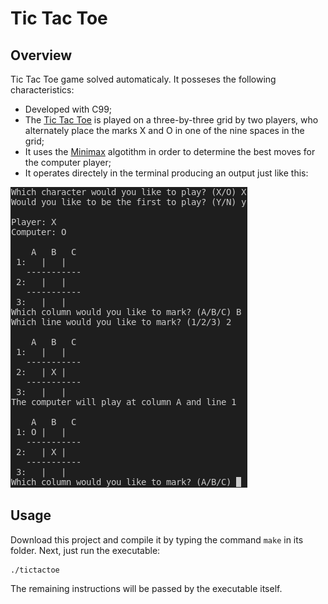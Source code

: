 # Tic Tac Toe

## Overview 

Tic Tac Toe game solved automaticaly. It posseses the following characteristics:

- Developed with C99;
- The [Tic Tac Toe](https://en.wikipedia.org/wiki/Tic-tac-toe) is played on a three-by-three grid by two players, who alternately place the marks X and O in one of the nine spaces in the grid;
- It uses the [Minimax](https://en.wikipedia.org/wiki/Minimax) algotithm in order to determine the best moves for the computer player;
- It operates directely in the terminal producing an output just like this:

![Tic Tac Toe](./tictactoe.png)

## Usage

Download this project and compile it by typing the command `make` in its folder. Next, just run the executable:

```
./tictactoe
```

The remaining instructions will be passed by the executable itself.
